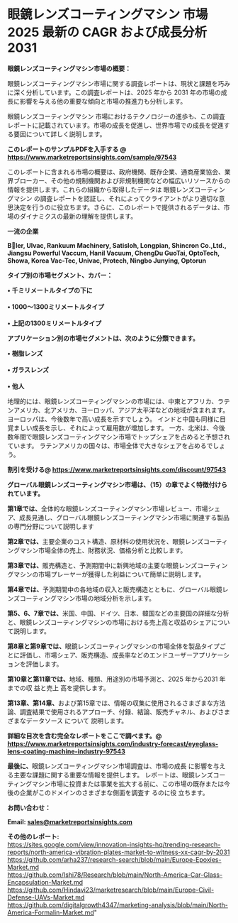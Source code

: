 # 眼鏡レンズコーティングマシン 市場 2025 最新の CAGR および成長分析 2031

<strong><b>眼鏡レンズコーティングマシン市場の概要：</b></strong>

眼鏡レンズコーティングマシン市場に関する調査レポートは、現状と課題を巧みに深く分析しています。この調査レポートは、2025 年から 2031 年の市場の成長に影響を与える他の重要な傾向と市場の推進力も分析します。

眼鏡レンズコーティングマシン 市場におけるテクノロジーの進歩も、この調査レポートに記載されています。市場の成長を促進し、世界市場での成長を促進する要因について詳しく説明します。

<strong>このレポートのサンプルPDFを入手する @ <a href=https://www.marketreportsinsights.com/sample/97543>https://www.marketreportsinsights.com/sample/97543</a></strong>

このレポートに含まれる市場の概要は、政府機関、既存企業、通商産業協会、業界ブローカー、その他の規制機関および非規制機関などの幅広いリソースからの情報を提供します。これらの組織から取得したデータは 眼鏡レンズコーティングマシン の調査レポートを認証し、それによってクライアントがより適切な意思決定を行うのに役立ちます。さらに、このレポートで提供されるデータは、市場のダイナミクスの最新の理解を提供します。

<strong>一流の企業</strong>

<strong><b>Bler, Ulvac, Rankuum Machinery, Satisloh, Longpian, Shincron Co.,Ltd., Jiangsu Powerful Vaccum, Hanil Vacuum, ChengDu GuoTai, OptoTech, Showa, Korea Vac-Tec, Univac, Protech, Ningbo Junying, Optorun</b></strong>

<strong><b>タイプ別の市場セグメント、カバー：</b></strong>

<strong>• 千ミリメートルタイプの下に<br><br>•  1000〜1300ミリメートルタイプ<br><br>• 上記の1300ミリメートルタイプ</strong>

<strong><b>アプリケーション別の市場セグメントは、次のように分類できます。</b></strong>

<strong>• 樹脂レンズ<br><br>• ガラスレンズ<br><br>• 他人</strong>

 地理的には、眼鏡レンズコーティングマシンの市場には、中東とアフリカ、ラテンアメリカ、北アメリカ、ヨーロッパ、アジア太平洋などの地域が含まれます。 ヨーロッパは、今後数年で高い成長を示すでしょう。 インドと中国も同様に目覚ましい成長を示し、それによって雇用数が増加します。 一方、北米は、今後数年間で眼鏡レンズコーティングマシン市場でトップシェアを占めると予想されています。 ラテンアメリカの国々は、市場全体で大きなシェアを占めるでしょう。

<strong>割引を受ける@ <a href=https://www.marketreportsinsights.com/discount/97543>https://www.marketreportsinsights.com/discount/97543</a></strong>

<strong><b>グローバル眼鏡レンズコーティングマシン市場は、（15）の章でよく特徴付けられています。</b></strong>

<strong><b>第</b></strong><strong><b>1章では、</b></strong>全体的な眼鏡レンズコーティングマシン市場レビュー、市場シェア、成長見通し、グローバル眼鏡レンズコーティングマシン市場に関連する製品の専門分野について説明します

<strong><b>第2章では、</b></strong>主要企業のコスト構造、原材料の使用状況を、眼鏡レンズコーティングマシン市場全体の売上、財務状況、価格分析と比較します。

<strong><b>第3章では、</b></strong>販売構造と、予測期間中に新興地域の主要な眼鏡レンズコーティングマシンの市場プレーヤーが獲得した利益について簡単に説明します。

<strong><b>第4章では、</b></strong>予測期間中の各地域の収入と販売構造とともに、グローバル眼鏡レンズコーティングマシン市場の地域分析を示します。

<strong><b>第5、6、7章では、</b></strong>米国、中国、ドイツ、日本、韓国などの主要国の詳細な分析と、眼鏡レンズコーティングマシンの市場における売上高と収益のシェアについて説明します。

<strong><b>第8章と第9章では、</b></strong>眼鏡レンズコーティングマシンの市場全体を製品タイプごとに評価し、市場シェア、販売構造、成長率などのエンドユーザーアプリケーションを評価します。

<strong><b>第10章と第11章では、</b></strong>地域、種類、用途別の市場予測と、2025 年から2031 年までの収 益と売上 高を提供します。

<strong><b>第13章、第14章、</b></strong>および第15章では、情報の収集に使用されるさまざまな方法論、調査結果で使用されるアプローチ、付録、結論、販売チャネル、およびさまざまなデータソース について 説明します。

<strong>詳細な目次を含む完全なレポートをここで調べます。@ <a href=https://www.marketreportsinsights.com/industry-forecast/eyeglass-lens-coating-machine-industry-97543>https://www.marketreportsinsights.com/industry-forecast/eyeglass-lens-coating-machine-industry-97543</a></strong>

<strong><b>最後に、</b></strong>眼鏡レンズコーティングマシン市場調査は、市場の成長 に影響を</a>与える主要な課題に関する重要な情報を提供します。 レポートは、眼鏡レンズコーティングマシン市場に投資または事業を拡大する前に、この市場の既存または今後の企業がこのドメインのさまざまな側面を調査す るのに役 立ちます。

<strong><b>お問い合わせ：</b></strong>

<strong>Email: </strong><a href=mailto:sales@marketreportsinsights.com><strong>sales@marketreportsinsights.com</strong></a>

<strong>その他のレポート:</strong>
<br>
<a href=https://sites.google.com/view/innovation-insights-hq/trending-research-reports/north-america-vibration-plates-market-to-witness-xx-cagr-by-2031>https://sites.google.com/view/innovation-insights-hq/trending-research-reports/north-america-vibration-plates-market-to-witness-xx-cagr-by-2031</a>
<br>
<a href=https://github.com/arha237/research-search/blob/main/Europe-Epoxies-Market.md>https://github.com/arha237/research-search/blob/main/Europe-Epoxies-Market.md</a>
<br>
<a href=https://github.com/Ishi78/Research/blob/main/North-America-Car-Glass-Encapsulation-Market.md>https://github.com/Ishi78/Research/blob/main/North-America-Car-Glass-Encapsulation-Market.md</a>
<br>
<a href=https://github.com/Hindavi23/marketresearch/blob/main/Europe-Civil-Defense-UAVs-Market.md>https://github.com/Hindavi23/marketresearch/blob/main/Europe-Civil-Defense-UAVs-Market.md</a>
<br>
<a href=https://github.com/digitalgrowth4347/marketing-analysis/blob/main/North-America-Formalin-Market.md>https://github.com/digitalgrowth4347/marketing-analysis/blob/main/North-America-Formalin-Market.md</a>"
